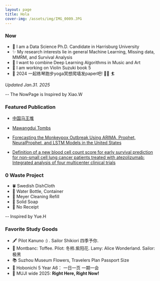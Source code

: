 ```yaml
---
layout: page
title: Hola
cover-img: /assets/img/IMG_0009.JPG
---
```



### Now

- 🐰  I am a Data Science Ph.D. Candidate in Harrisburg University 
- ✨  My research interests lie in general Machine Learning, Missing data, MMRM, and Survival Analysis 
- 🎼  I want to combine Deep Learning Algorithms in Music and Art
- 🌲  I am working on Violin Suzuki book 5 
- 📝 2024 一起练琴跑步yoga冥想爬墙发paper吧! 🧗‍♀️ 🏄

*Updated Jan.31. 2025*

-- The NowPage is Inspired by Xiao.W 


### Featured Publication

- [中国马王堆](https://book.douban.com/subject/35830402/)

- [Mawangdui Tombs](https://www.amazon.com/Mawangdui-Tombs-English-Chineseversionebook/dp/B09P6YGGNC/ref=sr_1_1crid=3KTWF9GTIFN58&keywords=mawangdui+tombs&qid=1673925269&s=books&sprefix=mawangdui+tombs%2Cstripbooks%2C156&sr=1-1)


- [Forecasting the Monkeypox Outbreak Using ARIMA, Prophet, NeuralProphet, and LSTM Models in the United States](https://www.mdpi.com/2571-9394/5/1/5)


- [Definition of a new blood cell count score for early survival prediction for non-small cell lung cancer patients treated with atezolizumab: Integrated analysis of four multicenter clinical trials](https://www.frontiersin.org/articles/10.3389/fimmu.2022.961926/full)

### 0 Waste Project

- 🍀 Swedish DishCloth
- 🧃 Water Bottle, Container
- 🧴 Meyer Cleaning Refill
- 🧼 Solid Soap 
- 🧾 No Receipt

-- Inspired by Yue.H

### Favorite Study Goods

- 🖋 Pilot Kanuno :) . Sailor Shikiori 四季予你.
- 🦄 Montbanc: Toffee. Pilot: 冬柿.紫阳花. Lamy: Alice Wonderland. Sailor: 极黑
- 📚 Suzhou Museum Flowers, Travelers Plan Passport Size
- 📓 Hobonichi 5 Year A6： 一日一页 一期一会
- 📍 MUJI wide 2025: **Right Here, Right Now!**
